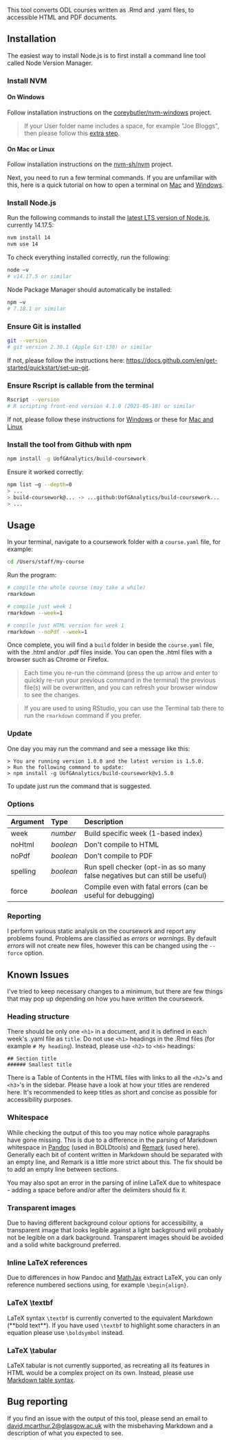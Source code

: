 This tool converts ODL courses written as .Rmd and .yaml files, to accessible HTML and PDF documents.

## Installation

The easiest way to install Node.js is to first install a command line tool called Node Version Manager.

### Install NVM

#### On Windows

Follow installation instructions on the [coreybutler/nvm-windows](https://github.com/coreybutler/nvm-windows#install-nvm-windows) project.

> If your User folder name includes a space, for example "Joe Bloggs", then please follow this [extra step](https://github.com/coreybutler/nvm-windows/issues/405#issuecomment-626359211).

#### On Mac or Linux

Follow installation instructions on the [nvm-sh/nvm](https://github.com/nvm-sh/nvm#installing-and-updating) project.

Next, you need to run a few terminal commands. If you are unfamiliar with this, here is a quick tutorial on how to open a terminal on [Mac](https://www.howtogeek.com/682770/how-to-open-the-terminal-on-a-mac) and [Windows](https://www.howtogeek.com/235101/10-ways-to-open-the-command-prompt-in-windows-10#opencommandpromptfromsearch).

### Install Node.js

Run the following commands to install the [latest LTS version of Node.js](https://nodejs.org), currently 14.17.5:

```bash
nvm install 14
nvm use 14
```

To check everything installed correctly, run the following:

```bash
node –v
# v14.17.5 or similar
```

Node Package Manager should automatically be installed:

```bash
npm –v
# 7.18.1 or similar
```

### Ensure Git is installed

```bash
git --version
# git version 2.30.1 (Apple Git-130) or similar
```

If not, please follow the instructions here: https://docs.github.com/en/get-started/quickstart/set-up-git.

### Ensure Rscript is callable from the terminal

```bash
Rscript --version
# R scripting front-end version 4.1.0 (2021-05-18) or similar
```

If not, please follow these instructions for [Windows](https://info201.github.io/r-intro.html#windows-command-line) or these for [Mac and Linux](https://stackoverflow.com/questions/38456144/rscript-command-not-found#67086041)

### Install the tool from Github with npm

```bash
npm install -g UofGAnalytics/build-coursework
```

Ensure it worked correctly:

```bash
npm list –g --depth=0
> ...
> build-coursework@... -> ...github:UofGAnalytics/build-coursework...
> ...
```

## Usage

In your terminal, navigate to a coursework folder with a `course.yaml` file, for example:

```bash
cd /Users/staff/my-course
```

Run the program:

```bash
# compile the whole course (may take a while)
rmarkdown

# compile just week 1
rmarkdown --week=1

# compile just HTML version for week 1
rmarkdown --noPdf --week=1
```

Once complete, you will find a `build` folder in beside the `course.yaml` file, with the .html and/or .pdf files inside. You can open the .html files with a browser such as Chrome or Firefox.

> Each time you re-run the command (press the up arrow and enter to quickly re-run your previous command in the terminal) the previous file(s) will be overwritten, and you can refresh your browser window to see the changes.

> If you are used to using RStudio, you can use the Terminal tab there to run the `rmarkdown` command if you prefer.

### Update

One day you may run the command and see a message like this:

```
> You are running version 1.0.0 and the latest version is 1.5.0.
> Run the following command to update:
> npm install -g UofGAnalytics/build-coursework@v1.5.0
```

To update just run the command that is suggested.

### Options

| Argument | Type      | Description                                                                   |
| :------- | :-------- | :---------------------------------------------------------------------------- |
| week     | _number_  | Build specific week (1-based index)                                           |
| noHtml   | _boolean_ | Don't compile to HTML                                                         |
| noPdf    | _boolean_ | Don't compile to PDF                                                          |
| spelling | _boolean_ | Run spell checker (opt-in as so many false negatives but can still be useful) |
| force    | _boolean_ | Compile even with fatal errors (can be useful for debugging)                  |

### Reporting

I perform various static analysis on the coursework and report any problems found. Problems are classified as _errors_ or _warnings_. By default _errors_ will not create new files, however this can be changed using the `--force` option.

## Known Issues

I've tried to keep necessary changes to a minimum, but there are few things that may pop up depending on how you have written the coursework.

### Heading structure

There should be only one `<h1>` in a document, and it is defined in each week's .yaml file as `title`. Do not use `<h1>` headings in the .Rmd files (for example `# My heading`). Instead, please use `<h2>` to `<h6>` headings:

```
## Section title
###### Smallest title
```

There is a Table of Contents in the HTML files with links to all the `<h2>`'s and `<h3>`'s in the sidebar. Please have a look at how your titles are rendered here. It's recommended to keep titles as short and concise as possible for accessibility purposes.

### Whitespace

While checking the output of this too you may notice whole paragraphs have gone missing. This is due to a difference in the parsing of Markdown whitespace in [Pandoc](https://github.com/jgm/pandoc) (used in BOLDtools) and [Remark](https://github.com/remarkjs/remark) (used here). Generally each bit of content written in Markdown should be separated with an empty line, and Remark is a little more strict about this. The fix should be to add an empty line between sections.

You may also spot an error in the parsing of inline LaTeX due to whitespace - adding a space before and/or after the delimiters should fix it.

### Transparent images

Due to having different background colour options for accessibility, a transparent image that looks legible against a light background will probably not be legible on a dark background. Transparent images should be avoided and a solid white background preferred.

### Inline LaTeX references

Due to differences in how Pandoc and [MathJax](https://www.mathjax.org) extract LaTeX, you can only reference numbered sections using, for example `\begin{align}`.

### LaTeX \textbf

LaTeX syntax `\textbf` is currently converted to the equivalent Markdown (\*\*bold text\*\*). If you have used `\textbf` to highlight some characters in an equation please use `\boldsymbol` instead.

### LaTeX \tabular

LaTeX tabular is not currently supported, as recreating all its features in HTML would be a complex project on its own. Instead, please use [Markdown table syntax](https://github.github.com/gfm/#table).

## Bug reporting

If you find an issue with the output of this tool, please send an email to david.mcarthur.2@glasgow.ac.uk with the misbehaving Markdown and a description of what you expected to see.
